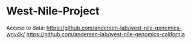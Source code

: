 # West-Nile-Project

Access to data: 
https://github.com/andersen-lab/west-nile-genomics-wnv4k/
https://github.com/andersen-lab/west-nile-genomics-california
